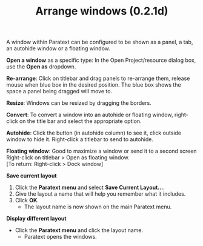 ﻿---
title: Arrange windows (0.2.1d)
---
A window within Paratext can be configured to be shown as a panel, a tab, an autohide window or a floating window.

**Open a window** as a specific type: In the Open Project/resource dialog box, use the **Open as** dropdown.

**Re-arrange**: Click on titlebar and drag panels to re-arrange them, release mouse when blue box in the desired position. The blue box shows the space a panel being dragged will move to.

**Resize**: Windows can be resized by dragging the borders.

**Convert**: To convert a window into an autohide or floating window, right-click on the title bar and select the appropriate option.

**Autohide**: Click the button (in autohide column) to see it, click outside window to hide it. Right-click a titlebar to send to autohide.

**Floating window**: Good to maximize a window or send it to a second screen  
Right-click on titlebar \> Open as floating window.   
[To return: Right-click \> Dock window]

**Save current layout**

1.  Click the **Paratext menu** and select **Save Current Layout…**.
1.  Give the layout a name that will help you remember what it includes.
1.  Click **OK**.
     -  The layout name is now shown on the main Paratext menu.

**Display different layout**

-  Click the **Paratext menu** and click the layout name.
    -  Paratext opens the windows.

